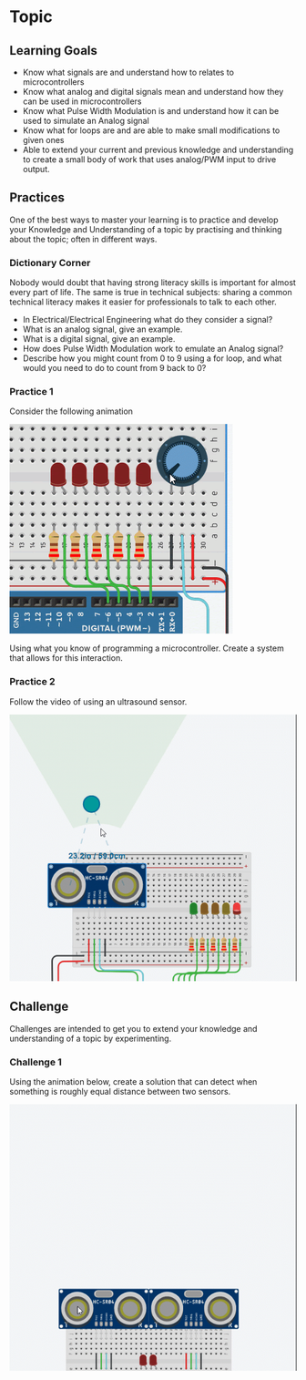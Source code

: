 # Topic

## Learning Goals 

* Know what signals are and understand how to relates to microcontrollers 
* Know what analog and digital signals mean and understand how they can be used in microcontrollers
* Know what Pulse Width Modulation is and understand how it can be used to simulate an Analog signal
* Know what for loops are and are able to make small modifications to given ones 
* Able to extend your current and previous knowledge and understanding to create a small body of work that uses analog/PWM input to drive output. 

## Practices 
One of the best ways to master your learning is to practice and develop your Knowledge and Understanding of a topic by practising and thinking about the topic; often in different ways.

### Dictionary Corner
Nobody would doubt that having strong literacy skills is important for almost every part of life. The same is true in technical subjects: sharing a common technical literacy makes it easier for professionals to talk to each other. 

* In Electrical/Electrical Engineering what do they consider a signal? 
* What is an analog signal, give an example. 
* What is a digital signal, give an example. 
* How does Pulse Width Modulation work to emulate an Analog signal? 
* Describe how you might count from 0 to 9 using a for loop, and what would you need to do to count from 9 back to 0? 

### Practice 1

Consider the following animation

![](analogChallege.gif)

Using what you know of programming a microcontroller. Create a system that allows for this interaction.

### Practice 2

Follow the video of using an ultrasound sensor. 

![](distanceSensor.gif)


## Challenge

Challenges are intended to get you to extend your knowledge and understanding of a topic by experimenting. 

### Challenge 1
Using the animation below, create a solution that can detect when something is roughly equal distance between two sensors. 

![](findTheCentre.gif)


